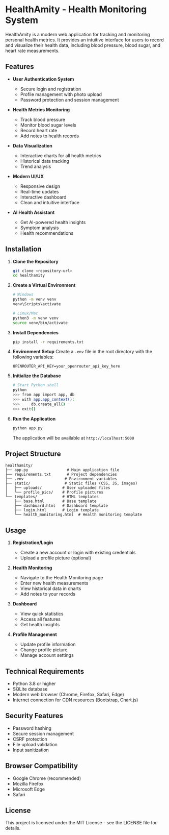 # HealthAmity - Health Monitoring System

HealthAmity is a modern web application for tracking and monitoring personal health metrics. It provides an intuitive interface for users to record and visualize their health data, including blood pressure, blood sugar, and heart rate measurements.

## Features

- **User Authentication System**
  - Secure login and registration
  - Profile management with photo upload
  - Password protection and session management

- **Health Metrics Monitoring**
  - Track blood pressure
  - Monitor blood sugar levels
  - Record heart rate
  - Add notes to health records

- **Data Visualization**
  - Interactive charts for all health metrics
  - Historical data tracking
  - Trend analysis

- **Modern UI/UX**
  - Responsive design
  - Real-time updates
  - Interactive dashboard
  - Clean and intuitive interface

- **AI Health Assistant**
  - Get AI-powered health insights
  - Symptom analysis
  - Health recommendations

## Installation

1. **Clone the Repository**
   ```bash
   git clone <repository-url>
   cd healthamity
   ```

2. **Create a Virtual Environment**
   ```bash
   # Windows
   python -m venv venv
   venv\Scripts\activate

   # Linux/Mac
   python3 -m venv venv
   source venv/bin/activate
   ```

3. **Install Dependencies**
   ```bash
   pip install -r requirements.txt
   ```

4. **Environment Setup**
   Create a `.env` file in the root directory with the following variables:
   ```https://openrouter.ai/settings/keys
   OPENROUTER_API_KEY=your_openrouter_api_key_here
   ```

5. **Initialize the Database**
   ```bash
   # Start Python shell
   python
   >>> from app import app, db
   >>> with app.app_context():
   >>>     db.create_all()
   >>> exit()
   ```

6. **Run the Application**
   ```bash
   python app.py
   ```
   The application will be available at `http://localhost:5000`

## Project Structure

```
healthamity/
├── app.py                 # Main application file
├── requirements.txt       # Project dependencies
├── .env                  # Environment variables
├── static/               # Static files (CSS, JS, images)
│   ├── uploads/         # User uploaded files
│   └── profile_pics/    # Profile pictures
└── templates/           # HTML templates
    ├── base.html        # Base template
    ├── dashboard.html   # Dashboard template
    ├── login.html       # Login template
    └── health_monitoring.html  # Health monitoring template
```

## Usage

1. **Registration/Login**
   - Create a new account or login with existing credentials
   - Upload a profile picture (optional)

2. **Health Monitoring**
   - Navigate to the Health Monitoring page
   - Enter new health measurements
   - View historical data in charts
   - Add notes to your records

3. **Dashboard**
   - View quick statistics
   - Access all features
   - Get health insights

4. **Profile Management**
   - Update profile information
   - Change profile picture
   - Manage account settings

## Technical Requirements

- Python 3.8 or higher
- SQLite database
- Modern web browser (Chrome, Firefox, Safari, Edge)
- Internet connection for CDN resources (Bootstrap, Chart.js)

## Security Features

- Password hashing
- Secure session management
- CSRF protection
- File upload validation
- Input sanitization

## Browser Compatibility

- Google Chrome (recommended)
- Mozilla Firefox
- Microsoft Edge
- Safari

## License

This project is licensed under the MIT License - see the LICENSE file for details.
